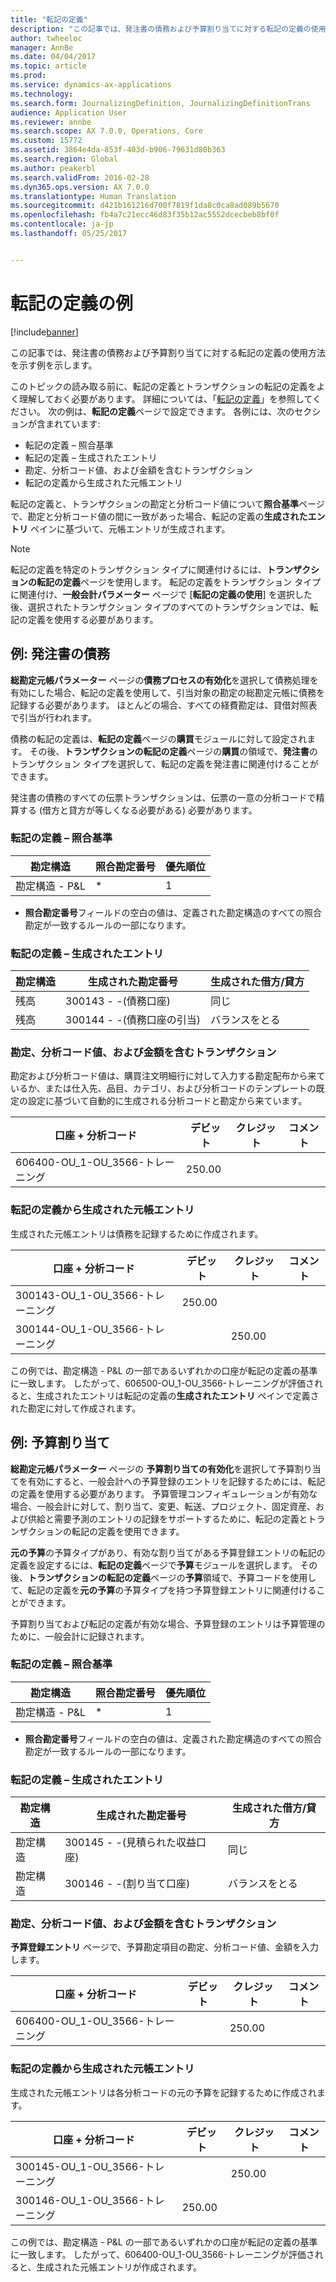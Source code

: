 ```yaml
---
title: "転記の定義"
description: "この記事では、発注書の債務および予算割り当てに対する転記の定義の使用方法を示す例を示します。"
author: twheeloc
manager: AnnBe
ms.date: 04/04/2017
ms.topic: article
ms.prod: 
ms.service: dynamics-ax-applications
ms.technology: 
ms.search.form: JournalizingDefinition, JournalizingDefinitionTrans
audience: Application User
ms.reviewer: annbe
ms.search.scope: AX 7.0.0, Operations, Core
ms.custom: 15772
ms.assetid: 3864e4da-853f-403d-b906-79631d80b363
ms.search.region: Global
ms.author: peakerbl
ms.search.validFrom: 2016-02-28
ms.dyn365.ops.version: AX 7.0.0
ms.translationtype: Human Translation
ms.sourcegitcommit: d421b161216d700f7819f1da8c0ca8ad089b5670
ms.openlocfilehash: fb4a7c21ecc46d83f35b12ac5552dcecbeb8bf0f
ms.contentlocale: ja-jp
ms.lasthandoff: 05/25/2017


---
```


# <a name="posting-definition-examples"></a>転記の定義の例

[!include[banner](../includes/banner.md)]


この記事では、発注書の債務および予算割り当てに対する転記の定義の使用方法を示す例を示します。

このトピックの読み取る前に、転記の定義とトランザクションの転記の定義をよく理解しておく必要があります。 詳細については、「[転記の定義](posting-definitions.md)」を参照してください。 次の例は、**転記の定義**ページで設定できます。 各例には、次のセクションが含まれています:

-   転記の定義 – 照合基準
-   転記の定義 – 生成されたエントリ
-   勘定、分析コード値、および金額を含むトランザクション
-   転記の定義から生成された元帳エントリ

転記の定義と、トランザクションの勘定と分析コード値について**照合基準**ページで、勘定と分析コード値の間に一致があった場合、転記の定義の**生成されたエントリ** ペインに基づいて、元帳エントリが生成されます。 
> [!NOTE]
> 転記の定義を特定のトランザクション タイプに関連付けるには、**トランザクションの転記の定義**ページを使用します。 転記の定義をトランザクション タイプに関連付け、**一般会計パラメーター** ページで [**転記の定義の使用**] を選択した後、選択されたトランザクション タイプのすべてのトランザクションでは、転記の定義を使用する必要があります。

## <a name="example-purchase-order-encumbrances"></a>例: 発注書の債務
**総勘定元帳パラメーター** ページの**債務プロセスの有効化**を選択して債務処理を有効にした場合、転記の定義を使用して、引当対象の勘定の総勘定元帳に債務を記録する必要があります。 ほとんどの場合、すべての経費勘定は、貸借対照表で引当が行われます。 

債務の転記の定義は、**転記の定義**ページの**購買**モジュールに対して設定されます。 その後、**トランザクションの転記の定義**ページの**購買**の領域で、**発注書**のトランザクション タイプを選択して、転記の定義を発注書に関連付けることができます。 

発注書の債務のすべての伝票トランザクションは、伝票の一意の分析コードで精算する (借方と貸方が等しくなる必要がある) 必要があります。

### <a name="posting-definition--match-criteria"></a>転記の定義 – 照合基準

| 勘定構造       | 照合勘定番号 | 優先順位 |
|-------------------------|----------------------|----------|
| 勘定構造 - P&L | \*                   | 1        |

* **照合勘定番号**フィールドの空白の値は、定義された勘定構造のすべての照合勘定が一致するルールの一部になります。

### <a name="posting-definition--generated-entries"></a>転記の定義 – 生成されたエントリ

| 勘定構造 | 生成された勘定番号                    | 生成された借方/貸方 |
|-------------------|---------------------------------------------|------------------------|
| 残高           | 300143 - -(債務口座)             | 同じ                   |
| 残高           | 300144 - -(債務口座の引当) | バランスをとる              |

### <a name="transactions-with-the-accounts-dimension-values-and-amounts"></a>勘定、分析コード値、および金額を含むトランザクション

勘定および分析コード値は、購買注文明細行に対して入力する勘定配布から来ているか、または仕入先、品目、カテゴリ、および分析コードのテンプレートの既定の設定に基づいて自動的に生成される分析コードと勘定から来ています。

| 口座 + 分析コード           | デビット  | クレジット | コメント |
|--------------------------------|--------|--------|---------|
| 606400-OU\_1-OU\_3566-トレーニング | 250.00 |        |         |

### <a name="ledger-entries-generated-from-the-posting-definition"></a>転記の定義から生成された元帳エントリ

生成された元帳エントリは債務を記録するために作成されます。

| 口座 + 分析コード           | デビット  | クレジット | コメント |
|--------------------------------|--------|--------|---------|
| 300143-OU\_1-OU\_3566-トレーニング | 250.00 |        |         |
| 300144-OU\_1-OU\_3566-トレーニング |        | 250.00 |         |

この例では、勘定構造 - P&L の一部であるいずれかの口座が転記の定義の基準に一致します。 したがって、606500-OU\_1-OU\_3566-トレーニングが評価されると、生成されたエントリは転記の定義の**生成されたエントリ** ペインで定義された勘定に対して作成されます。

## <a name="example-budget-appropriations"></a>例: 予算割り当て
**総勘定元帳パラメーター** ページの **予算割り当ての有効化**を選択して予算割り当てを有効にすると、一般会計への予算登録のエントリを記録するためには、転記の定義を使用する必要があります。 予算管理コンフィギュレーションが有効な場合、一般会計に対して、割り当て、変更、転送、プロジェクト、固定資産、および供給と需要予測のエントリの記録をサポートするために、転記の定義とトランザクションの転記の定義を使用できます。 

**元の予算**の予算タイプがあり、有効な割り当てがある予算登録エントリの転記の定義を設定するには、**転記の定義**ページで**予算**モジュールを選択します。 その後、**トランザクションの転記の定義**ページの**予算**領域で、予算コードを使用して、転記の定義を**元の予算**の予算タイプを持つ予算登録エントリに関連付けることができます。 

予算割り当ておよび転記の定義が有効な場合、予算登録のエントリは予算管理のために、一般会計に記録されます。

### <a name="posting-definition--match-criteria"></a>転記の定義 – 照合基準

| 勘定構造       | 照合勘定番号 | 優先順位 |
|-------------------------|----------------------|----------|
| 勘定構造 - P&L | \*                   | 1        |

* **照合勘定番号**フィールドの空白の値は、定義された勘定構造のすべての照合勘定が一致するルールの一部になります。

### <a name="posting-definition--generated-entries"></a>転記の定義 – 生成されたエントリ

| 勘定構造 | 生成された勘定番号              | 生成された借方/貸方 |
|-------------------|---------------------------------------|------------------------|
| 勘定構造 | 300145 - -(見積られた収益口座) | 同じ                   |
| 勘定構造 | 300146 - -(割り当て口座)     | バランスをとる              |

### <a name="transactions-with-the-accounts-dimension-values-and-amounts"></a>勘定、分析コード値、および金額を含むトランザクション

**予算登録エントリ** ページで、予算勘定項目の勘定、分析コード値、金額を入力します。

| 口座 + 分析コード           | デビット | クレジット | コメント |
|--------------------------------|-------|--------|---------|
| 606400-OU\_1-OU\_3566-トレーニング |       | 250.00 |         |

### <a name="ledger-entries-generated-from-the-posting-definition"></a>転記の定義から生成された元帳エントリ

生成された元帳エントリは各分析コードの元の予算を記録するために作成されます。

| 口座 + 分析コード           | デビット  | クレジット | コメント |
|--------------------------------|--------|--------|---------|
| 300145-OU\_1-OU\_3566-トレーニング |        | 250.00 |         |
| 300146-OU\_1-OU\_3566-トレーニング | 250.00 |        |         |

この例では、勘定構造 - P&L の一部であるいずれかの口座が転記の定義の基準に一致します。 したがって、606400-OU\_1-OU\_3566-トレーニングが評価されると、生成された元帳エントリが作成されます。







